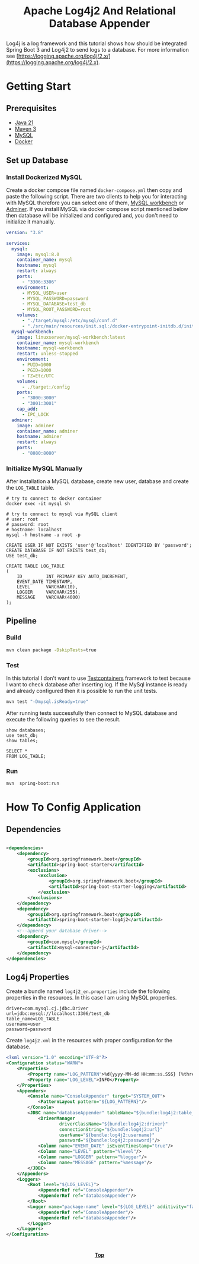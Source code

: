 # <p align="center">Apache Log4j2 And Relational Database Appender</p>

<p align="justify">

Log4j is a log framework and this tutorial shows how should be integrated Spring Boot 3 and Log4j2 to send logs to a
database. For more information see [https://logging.apache.org/log4j/2.x/](https://logging.apache.org/log4j/2.x).

</p>

# Getting Start

## Prerequisites

* [Java 21](https://www.oracle.com/de/java/technologies/downloads)
* [Maven 3](https://maven.apache.org/index.html)
* [MySQL](https://www.mysql.com)
* [Docker](https://www.docker.com)

## Set up Database

### Install Dockerized MySQL

Create a docker compose file named `docker-compose.yml` then copy and paste the following script. There are two clients
to help you for interacting with MySQL therefore you can select one of
them, [MySQL workbench](https://www.mysql.com/products/workbench) or [Adminer](https://www.adminer.org/). If you install
MySQL via docker compose script mentioned below then database will be initialized and configured and, you don't need to
initialize it manually.

```yaml
version: "3.8"

services:
  mysql:
    image: mysql:8.0
    container_name: mysql
    hostname: mysql
    restart: always
    ports:
      - "3306:3306"
    environment:
      - MYSQL_USER=user
      - MYSQL_PASSWORD=password
      - MYSQL_DATABASE=test_db
      - MYSQL_ROOT_PASSWORD=root
    volumes:
      - "./target/mysql:/etc/mysql/conf.d"
      - "./src/main/resources/init.sql:/docker-entrypoint-initdb.d/init.sql"
  mysql-workbench:
    image: linuxserver/mysql-workbench:latest
    container_name: mysql-workbench
    hostname: mysql-workbench
    restart: unless-stopped
    environment:
      - PUID=1000
      - PGID=1000
      - TZ=Etc/UTC
    volumes:
      - ./target:/config
    ports:
      - "3000:3000"
      - "3001:3001"
    cap_add:
      - IPC_LOCK
  adminer:
    image: adminer
    container_name: adminer
    hostname: adminer
    restart: always
    ports:
      - "8080:8080"
```

### Initialize MySQL Manually

After installation a MySQL database, create new user, database and create the `LOG_TABLE` table.

```shell
# try to connect to docker container
docker exec -it mysql sh
```

```shell
# try to connect to mysql via MySQL client
# user: root
# password: root 
# hostname: localhost
mysql -h hostname -u root -p
```

```mysql
CREATE USER IF NOT EXISTS 'user'@'localhost' IDENTIFIED BY 'password';
CREATE DATABASE IF NOT EXISTS test_db;
USE test_db;

CREATE TABLE LOG_TABLE
(
    ID         INT PRIMARY KEY AUTO_INCREMENT,
    EVENT_DATE TIMESTAMP,
    LEVEL      VARCHAR(10),
    LOGGER     VARCHAR(255),
    MESSAGE    VARCHAR(4000)
);
```

## Pipeline

### Build

```bash
mvn clean package -DskipTests=true 
```

### Test

In this tutorial I don't want to use [Testcontainers](https://testcontainers.com) framework to test because I want to
check database after inserting log. If the MySql instance is ready and already configured then it is possible to run the
unit tests.

```bash
mvn test "-Dmysql.isReady=true"
```

After running tests successfully then connect to MySQL database and execute the following queries to see the result.

```mysql
show databases;
use test_db;
show tables;

SELECT *
FROM LOG_TABLE;
```

### Run

```bash
mvn  spring-boot:run
```

# How To Config Application

## Dependencies

```xml

<dependencies>
    <dependency>
        <groupId>org.springframework.boot</groupId>
        <artifactId>spring-boot-starter</artifactId>
        <exclusions>
            <exclusion>
                <groupId>org.springframework.boot</groupId>
                <artifactId>spring-boot-starter-logging</artifactId>
            </exclusion>
        </exclusions>
    </dependency>
    <dependency>
        <groupId>org.springframework.boot</groupId>
        <artifactId>spring-boot-starter-log4j2</artifactId>
    </dependency>
    <!--append your database driver-->
    <dependency>
        <groupId>com.mysql</groupId>
        <artifactId>mysql-connector-j</artifactId>
    </dependency>
</dependencies>
```

## Log4j Properties

Create a bundle named `log4j2_en.properties` include the following properties in the resources. In this case I am using
MySQL properties.

```properties
driver=com.mysql.cj.jdbc.Driver
url=jdbc:mysql://localhost:3306/test_db
table_name=LOG_TABLE
username=user
password=password
```

Create `log4j2.xml` in the resources with proper configuration for the database.

```xml
<?xml version="1.0" encoding="UTF-8"?>
<Configuration status="WARN">
    <Properties>
        <Property name="LOG_PATTERN">%d{yyyy-MM-dd HH:mm:ss.SSS} [%thread] %-5level %logger{36} - %msg%n</Property>
        <Property name="LOG_LEVEL">INFO</Property>
    </Properties>
    <Appenders>
        <Console name="ConsoleAppender" target="SYSTEM_OUT">
            <PatternLayout pattern="${LOG_PATTERN}"/>
        </Console>
        <JDBC name="databaseAppender" tableName="${bundle:log4j2:table_name}" bufferSize="1" ignoreExceptions="false">
            <DriverManager
                    driverClassName="${bundle:log4j2:driver}"
                    connectionString="${bundle:log4j2:url}"
                    userName="${bundle:log4j2:username}"
                    password="${bundle:log4j2:password}"/>
            <Column name="EVENT_DATE" isEventTimestamp="true"/>
            <Column name="LEVEL" pattern="%level"/>
            <Column name="LOGGER" pattern="%logger"/>
            <Column name="MESSAGE" pattern="%message"/>
        </JDBC>
    </Appenders>
    <Loggers>
        <Root level="${LOG_LEVEL}">
            <AppenderRef ref="ConsoleAppender"/>
            <AppenderRef ref="databaseAppender"/>
        </Root>
        <Logger name="package-name" level="${LOG_LEVEL}" additivity="false">
            <AppenderRef ref="ConsoleAppender"/>
            <AppenderRef ref="databaseAppender"/>
        </Logger>
    </Loggers>
</Configuration>
```

#

**<p align="center"> [Top](#apache-log4j2-relational-database) </p>**